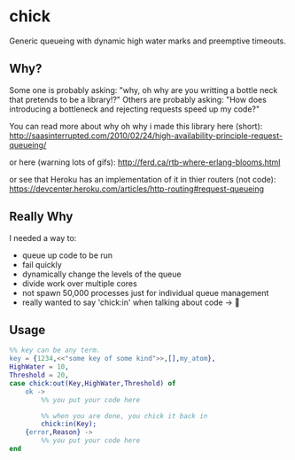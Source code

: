 chick
=====

Generic queueing with dynamic high water marks and preemptive timeouts.

## Why?

Some one is probably asking: "why, oh why are you writting a bottle neck that pretends to be a library!?"
Others are probably asking: "How does introducing a bottleneck and rejecting requests speed up my code?"

You can read more about why oh why i made this library here (short):
http://saasinterrupted.com/2010/02/24/high-availability-principle-request-queueing/

or here (warning lots of gifs):
http://ferd.ca/rtb-where-erlang-blooms.html

or see that Heroku has an implementation of it in thier routers (not code):
https://devcenter.heroku.com/articles/http-routing#request-queueing

## Really Why

I needed a way to:
* queue up code to be run
* fail quickly
* dynamically change the levels of the queue
* divide work over multiple cores
* not spawn 50,000 processes just for individual queue management
* really wanted to say 'chick:in' when talking about code -> &#x1f414;


## Usage

```erlang
%% key can be any term.
key = {1234,<<"some key of some kind">>,[],my_atom}, 
HighWater = 10,
Threshold = 20,
case chick:out(Key,HighWater,Threshold) of
	ok ->
		%% you put your code here

		%% when you are done, you chick it back in
		chick:in(Key);
	{error,Reason} ->
		%% you put your code here
end
```

